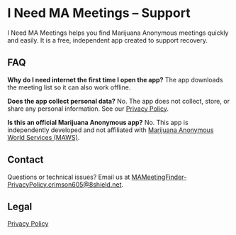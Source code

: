 # I Need MA Meetings – Support

I Need MA Meetings helps you find Marijuana Anonymous meetings quickly and easily.
It is a free, independent app created to support recovery.

## FAQ

**Why do I need internet the first time I open the app?**
The app downloads the meeting list so it can also work offline.

**Does the app collect personal data?**
No. The app does not collect, store, or share any personal information. See our [Privacy Policy](https://kalafus.github.io/INeedMAMeetings/privacy.html).

**Is this an official Marijuana Anonymous app?**
No. This app is independently developed and not affiliated with [Marijuana Anonymous World Services (MAWS)](https://ma12.org).

## Contact
Questions or technical issues? Email us at [MAMeetingFinder-PrivacyPolicy.crimson605@8shield.net](mailto:MAMeetingFinder-PrivacyPolicy.crimson605@8shield.net).

## Legal
[Privacy Policy](https://kalafus.github.io/INeedMAMeetings/privacy.html)
